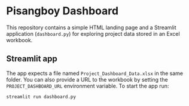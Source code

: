 # Pisangboy Dashboard

This repository contains a simple HTML landing page and a Streamlit
application (`dashboard.py`) for exploring project data stored in an
Excel workbook.

## Streamlit app

The app expects a file named `Project_Dashboard_Data.xlsx` in the same
folder. You can also provide a URL to the workbook by setting the
`PROJECT_DASHBOARD_URL` environment variable. To start the app run:

```bash
streamlit run dashboard.py
```

